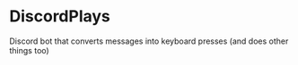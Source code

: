 # DiscordPlays
Discord bot that converts messages into keyboard presses (and does other things too)

